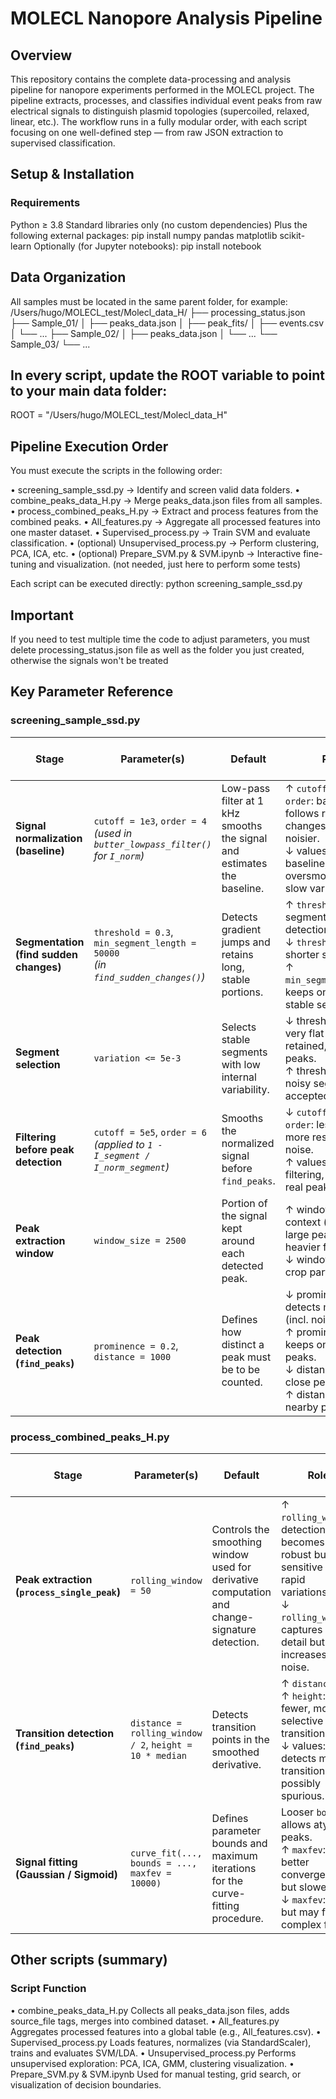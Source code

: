 # MOLECL Nanopore Analysis Pipeline

## Overview

This repository contains the complete data-processing and analysis pipeline for nanopore experiments performed in the MOLECL project.
The pipeline extracts, processes, and classifies individual event peaks from raw electrical signals to distinguish plasmid topologies (supercoiled, relaxed, linear, etc.).
The workflow runs in a fully modular order, with each script focusing on one well-defined step — from raw JSON extraction to supervised classification.

## Setup & Installation

### Requirements

Python ≥ 3.8
Standard libraries only (no custom dependencies)
Plus the following external packages:
pip install numpy pandas matplotlib scikit-learn
Optionally (for Jupyter notebooks):
pip install notebook

## Data Organization
All samples must be located in the same parent folder, for example:
/Users/hugo/MOLECL_test/Molecl_data_H/
├── processing_status.json
├── Sample_01/
│   ├── peaks_data.json
│   ├── peak_fits/
│   ├── events.csv
│   └── ...
├── Sample_02/
│   ├── peaks_data.json
│   └── ...
└── Sample_03/
    └── ...

## In every script, update the ROOT variable to point to your main data folder:
ROOT = "/Users/hugo/MOLECL_test/Molecl_data_H"

## Pipeline Execution Order
You must execute the scripts in the following order:

• screening_sample_ssd.py → Identify and screen valid data folders.
• combine_peaks_data_H.py → Merge peaks_data.json files from all samples.
• process_combined_peaks_H.py → Extract and process features from the combined peaks.
• All_features.py → Aggregate all processed features into one master dataset.
• Supervised_process.py → Train SVM and evaluate classification.
• (optional) Unsupervised_process.py → Perform clustering, PCA, ICA, etc.
• (optional) Prepare_SVM.py & SVM.ipynb → Interactive fine-tuning and visualization. (not needed, just here to perform some tests)

Each script can be executed directly:
python screening_sample_ssd.py

## Important
If you need to test multiple time the code to adjust parameters, you must delete processing_status.json file as well as the folder you just created, otherwise the signals won't be treated

## Key Parameter Reference

### screening_sample_ssd.py

| **Stage**                              | **Parameter(s)**                                                                  | **Default**                                                             | **Role**                                                                                                                                                         | **Effect on Results** |
| -------------------------------------- | --------------------------------------------------------------------------------- | ----------------------------------------------------------------------- | ---------------------------------------------------------------------------------------------------------------------------------------------------------------- | --------------------- |
| **Signal normalization (baseline)**    | `cutoff = 1e3`, `order = 4`<br>*(used in `butter_lowpass_filter()` for `I_norm`)* | Low-pass filter at 1 kHz smooths the signal and estimates the baseline. | ↑ `cutoff` or ↑ `order`: baseline follows rapid changes but is noisier.<br>↓ values: smoother baseline, risk of oversmoothing slow variations.                   |                       |
| **Segmentation (find sudden changes)** | `threshold = 0.3`, `min_segment_length = 50000`<br>*(in `find_sudden_changes()`)* | Detects gradient jumps and retains long, stable portions.               | ↑ `threshold`: fewer segments, stricter detection.<br>↓ `threshold`: more, shorter segments.<br>↑ `min_segment_length`: keeps only long, stable segments.        |                       |
| **Segment selection**                  | `variation <= 5e-3`                                                               | Selects stable segments with low internal variability.                  | ↓ threshold: only very flat segments retained, fewer peaks.<br>↑ threshold: more noisy segments accepted.                                                        |                       |
| **Filtering before peak detection**    | `cutoff = 5e5`, `order = 6`<br>*(applied to `1 - I_segment / I_norm_segment`)*    | Smooths the normalized signal before `find_peaks`.                      | ↓ `cutoff` or ↓ `order`: less filtering, more residual noise.<br>↑ values: stronger filtering, may flatten real peaks.                                           |                       |
| **Peak extraction window**             | `window_size = 2500`                                                              | Portion of the signal kept around each detected peak.                   | ↑ window: wider context (useful for large peaks) but heavier files.<br>↓ window: may crop parts of peaks.                                                        |                       |
| **Peak detection (`find_peaks`)**      | `prominence = 0.2`, `distance = 1000`                                             | Defines how distinct a peak must be to be counted.                      | ↓ prominence: detects more peaks (incl. noise).<br>↑ prominence: keeps only strong peaks.<br>↓ distance: allows close peaks.<br>↑ distance: merges nearby peaks. |                       |

### process_combined_peaks_H.py

| **Stage**                                   | **Parameter(s)**                                        | **Default**                                                                                   | **Role**                                                                                                                                                   | **Effect on Results** |
| ------------------------------------------- | ------------------------------------------------------- | --------------------------------------------------------------------------------------------- | ---------------------------------------------------------------------------------------------------------------------------------------------------------- | --------------------- |
| **Peak extraction (`process_single_peak`)** | `rolling_window = 50`                                   | Controls the smoothing window used for derivative computation and change-signature detection. | ↑ `rolling_window`: detection becomes more robust but less sensitive to rapid variations.<br>↓ `rolling_window`: captures more detail but increases noise. |                       |
| **Transition detection (`find_peaks`)**     | `distance = rolling_window / 2`, `height = 10 * median` | Detects transition points in the smoothed derivative.                                         | ↑ `distance` or ↑ `height`: fewer, more selective transitions.<br>↓ values: detects more transitions, possibly spurious.                                   |                       |
| **Signal fitting (Gaussian / Sigmoid)**     | `curve_fit(..., bounds = ..., maxfev = 10000)`          | Defines parameter bounds and maximum iterations for the curve-fitting procedure.              | Looser `bounds`: allows atypical peaks.<br>↑ `maxfev`: better convergence but slower.<br>↓ `maxfev`: faster but may fail on complex fits.                  |                       |


## Other scripts (summary)

### Script	Function

• combine_peaks_data_H.py	Collects all peaks_data.json files, adds source_file tags, merges into combined dataset.
• All_features.py	Aggregates processed features into a global table (e.g., All_features.csv).
• Supervised_process.py	Loads features, normalizes (via StandardScaler), trains and evaluates SVM/LDA.
• Unsupervised_process.py	Performs unsupervised exploration: PCA, ICA, GMM, clustering visualization.
• Prepare_SVM.py & SVM.ipynb	Used for manual testing, grid search, or visualization of decision boundaries.